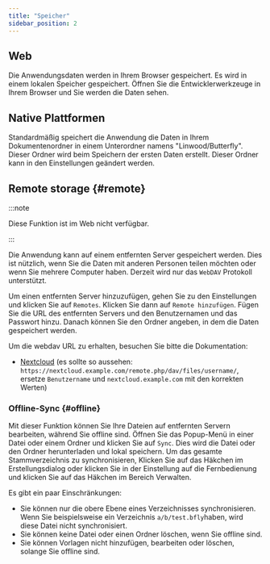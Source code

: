 ```yaml
---
title: "Speicher"
sidebar_position: 2
---
```


## Web

Die Anwendungsdaten werden in Ihrem Browser gespeichert. Es wird in einem lokalen Speicher gespeichert. Öffnen Sie die Entwicklerwerkzeuge in Ihrem Browser und Sie werden die Daten sehen.

## Native Plattformen

Standardmäßig speichert die Anwendung die Daten in Ihrem Dokumentenordner in einem Unterordner namens "Linwood/Butterfly". Dieser Ordner wird beim Speichern der ersten Daten erstellt. Dieser Ordner kann in den Einstellungen geändert werden.

## Remote storage {#remote}

:::note

Diese Funktion ist im Web nicht verfügbar.

:::

Die Anwendung kann auf einem entfernten Server gespeichert werden. Dies ist nützlich, wenn Sie die Daten mit anderen Personen teilen möchten oder wenn Sie mehrere Computer haben. Derzeit wird nur das `WebDAV` Protokoll unterstützt.

Um einen entfernten Server hinzuzufügen, gehen Sie zu den Einstellungen und klicken Sie auf `Remotes`. Klicken Sie dann auf `Remote hinzufügen`. Fügen Sie die URL des entfernten Servers und den Benutzernamen und das Passwort hinzu. Danach können Sie den Ordner angeben, in dem die Daten gespeichert werden.

Um die webdav URL zu erhalten, besuchen Sie bitte die Dokumentation:

* [Nextcloud](https://docs.nextcloud.com/server/latest/user_manual/en/files/access_webdav.html) (es sollte so aussehen: `https://nextcloud.example.com/remote.php/dav/files/username/`, ersetze `Benutzername` und `nextcloud.example.com` mit den korrekten Werten)

### Offline-Sync {#offline}

Mit dieser Funktion können Sie Ihre Dateien auf entfernten Servern bearbeiten, während Sie offline sind. Öffnen Sie das Popup-Menü in einer Datei oder einem Ordner und klicken Sie auf `Sync`. Dies wird die Datei oder den Ordner herunterladen und lokal speichern. Um das gesamte Stammverzeichnis zu synchronisieren, Klicken Sie auf das Häkchen im Erstellungsdialog oder klicken Sie in der Einstellung auf die Fernbedienung und klicken Sie auf das Häkchen im Bereich Verwalten.

Es gibt ein paar Einschränkungen:

* Sie können nur die obere Ebene eines Verzeichnisses synchronisieren. Wenn Sie beispielsweise ein Verzeichnis `a/b/test.bfly`haben, wird diese Datei nicht synchronisiert.
* Sie können keine Datei oder einen Ordner löschen, wenn Sie offline sind.
* Sie können Vorlagen nicht hinzufügen, bearbeiten oder löschen, solange Sie offline sind.
